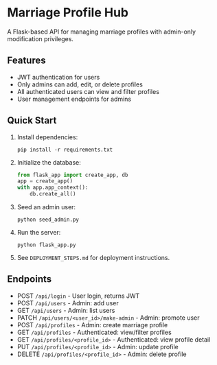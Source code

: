 # Marriage Profile Hub

A Flask-based API for managing marriage profiles with admin-only modification privileges.

## Features
- JWT authentication for users
- Only admins can add, edit, or delete profiles
- All authenticated users can view and filter profiles
- User management endpoints for admins

## Quick Start

1. Install dependencies:
   ```
   pip install -r requirements.txt
   ```

2. Initialize the database:
   ```python
   from flask_app import create_app, db
   app = create_app()
   with app.app_context():
       db.create_all()
   ```

3. Seed an admin user:
   ```
   python seed_admin.py
   ```

4. Run the server:
   ```
   python flask_app.py
   ```

5. See `DEPLOYMENT_STEPS.md` for deployment instructions.

## Endpoints

- POST `/api/login` - User login, returns JWT
- POST `/api/users` - Admin: add user
- GET `/api/users` - Admin: list users
- PATCH `/api/users/<user_id>/make-admin` - Admin: promote user
- POST `/api/profiles` - Admin: create marriage profile
- GET `/api/profiles` - Authenticated: view/filter profiles
- GET `/api/profiles/<profile_id>` - Authenticated: view profile detail
- PUT `/api/profiles/<profile_id>` - Admin: update profile
- DELETE `/api/profiles/<profile_id>` - Admin: delete profile
